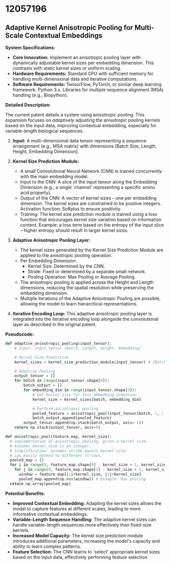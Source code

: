 # 12057196

## Adaptive Kernel Anisotropic Pooling for Multi-Scale Contextual Embeddings

**System Specifications:**

*   **Core Innovation:** Implement an anisotropic pooling layer with dynamically adjustable kernel sizes per embedding dimension. This contrasts with static kernel sizes or uniform scaling.
*   **Hardware Requirements:** Standard GPU with sufficient memory for handling multi-dimensional data and iterative computations.
*   **Software Requirements:**  TensorFlow, PyTorch, or similar deep learning framework. Python 3.x. Libraries for multiple sequence alignment (MSA) handling (e.g., Biopython).

**Detailed Description:**

The current patent details a system using anisotropic pooling. This expansion focuses on *adaptively* adjusting the anisotropic pooling kernels based on the input data, improving contextual embedding, especially for variable-length biological sequences.

1.  **Input:** A multi-dimensional data tensor representing a sequence arrangement (e.g., MSA matrix) with dimensions [Batch Size, Length, Height, Embedding Dimension].

2.  **Kernel Size Prediction Module:**
    *   A small Convolutional Neural Network (CNN) is trained *concurrently* with the main embedding model.
    *   Input to the CNN:  A slice of the input tensor along the Embedding Dimension (e.g., a single 'channel' representing a specific amino acid property).
    *   Output of the CNN:  A vector of kernel sizes – one per embedding dimension. The kernel sizes are constrained to be positive integers.  Activation function: Softplus to ensure positivity.
    *   Training: The kernel size prediction module is trained using a loss function that encourages kernel size variation based on information content. Example: a loss term based on the entropy of the input slice – higher entropy should result in larger kernel sizes.

3.  **Adaptive Anisotropic Pooling Layer:**
    *   The kernel sizes generated by the Kernel Size Prediction Module are applied to the anisotropic pooling operation.
    *   Per Embedding Dimension:
        *   Kernel Size: Determined by the CNN.
        *   Stride: Fixed or determined by a separate small network.
        *   Pooling Operation: Max Pooling or Average Pooling.
    *   The anisotropic pooling is applied across the Height and Length dimensions, reducing the spatial resolution while preserving the embedding dimension.
    *   Multiple iterations of the Adaptive Anisotropic Pooling are possible, allowing the model to learn hierarchical representations.

4.  **Iterative Encoding Loop:** This adaptive anisotropic pooling layer is integrated into the iterative encoding loop alongside the convolutional layer as described in the original patent.

**Pseudocode:**

```python
def adaptive_anisotropic_pooling(input_tensor):
    # Input: input_tensor [Batch, Length, Height, Embedding]

    # Kernel Size Prediction
    kernel_sizes = kernel_size_prediction_module(input_tensor) # [Batch, Embedding]

    # Adaptive Pooling
    output_tensor = []
    for batch in range(input_tensor.shape[0]):
        batch_output = []
        for embedding_dim in range(input_tensor.shape[3]):
            # Get kernel size for this embedding dimension
            kernel_size = kernel_sizes[batch, embedding_dim]

            # Perform anisotropic pooling
            pooled_feature = anisotropic_pool(input_tensor[batch, :, :, embedding_dim], kernel_size)
            batch_output.append(pooled_feature)
        output_tensor.append(np.stack(batch_output, axis=-1))
    return np.stack(output_tensor, axis=0)

def anisotropic_pool(feature_map, kernel_size):
  # implementation of anisotropic pooling, given a kernel size.
  # Assumes kernel_size is an integer.
  # Simplification: assumes stride equals kernel size.
  # can easily extend to different strides.
  pooled_map = []
  for i in range(0, feature_map.shape[0] - kernel_size + 1, kernel_size):
    for j in range(0, feature_map.shape[1] - kernel_size + 1, kernel_size):
      window = feature_map[i:i+kernel_size, j:j+kernel_size]
      pooled_map.append(np.max(window)) # Example: Max pooling
  return np.array(pooled_map)
```

**Potential Benefits:**

*   **Improved Contextual Embedding:** Adapting the kernel sizes allows the model to capture features at different scales, leading to more informative contextual embeddings.
*   **Variable-Length Sequence Handling:**  The adaptive kernel sizes can handle variable-length sequences more effectively than fixed-size kernels.
*   **Increased Model Capacity:**  The kernel size prediction module introduces additional parameters, increasing the model's capacity and ability to learn complex patterns.
*   **Feature Selection:** The CNN learns to 'select' appropriate kernel sizes based on the input data, effectively performing feature selection.